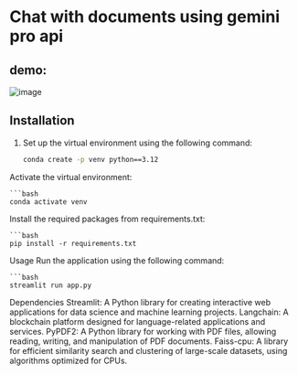 # Chat with documents using gemini pro api
## demo:
![image](https://github.com/venkateshpandrinki/Chat-with-documents/assets/145516074/8fd98f19-f9c3-4106-b9d0-53fc81b6c61d)
## Installation
1. Set up the virtual environment using the following command:
   ```bash
   conda create -p venv python==3.12
Activate the virtual environment:

    ```bash
    conda activate venv
Install the required packages from requirements.txt:

    ```bash
    pip install -r requirements.txt
Usage
Run the application using the following command:

    ```bash
    streamlit run app.py
Dependencies
Streamlit: A Python library for creating interactive web applications for data science and machine learning projects.
Langchain: A blockchain platform designed for language-related applications and services.
PyPDF2: A Python library for working with PDF files, allowing reading, writing, and manipulation of PDF documents.
Faiss-cpu: A library for efficient similarity search and clustering of large-scale datasets, using algorithms optimized for CPUs.

